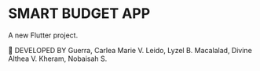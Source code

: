 # SMART BUDGET APP

A new Flutter project.

💫 DEVELOPED BY
Guerra, Carlea Marie V.
Leido, Lyzel B.
Macalalad, Divine Althea V.
Kheram, Nobaisah S.

